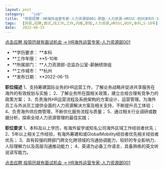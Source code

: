 ```yaml
---
layout:	post
category:	"job"
title:	"网易招聘：HR海外运营专家-人力资源部001-职能-人力资源-HRSSC-杭州本科5-10年"
tags:	[网易,招聘,面试,找工作,工作,内推,职能,人力资源,HRSSC,杭州,本科,5-10年]
date:	2022-06-15
---
```


[点击应聘 投简历就有面试机会 -> HR海外运营专家-人力资源部001](http://mobile.bole.netease.com/bole/boleDetail?id=37683&employeeId=346f03c3cda5f04c&key=all)



- **学历要求： **本科
- **工作年限： **5-10年
- **所属部门： **人力资源部-总监办公室-薪酬绩效组
- **工作城市： **杭州
- **发布日期： **2022-06-15



**职位描述**
1、支持筹建国际业务的HR运营工作，了解业务战略并促进共享服务在海外的有效规划与实施；
2、了解业务所在国相关政策，建立合规合理有竞争力的政策方案；
3、负责海外HR运营流程及系统架构的方案设计，运营管理。为海外员工与外派员工提供全面的人力资源解决方案及相关支持，不断提升员工体验；
4、负责海外供应商管理，不断优化服务流程与质量；
5、通过相关行业调研或数据分析，探索全球人力资源管理的最佳实践；



**职位要求**
1、本科及以上学历，有海外留学或知名公司海外区域工作经验者优先；
2、5年以上相关工作经验，有海外筹建和或GlobalMobility经验者优先相关经验者优先；
3、具有较强的跨部门跨文化跨领域的沟通协调能力，较好的专业影响力、人际理解力以及高层沟通推动能力；
4、英语为必备工作语言，具备熟练的英文听说读写能力。



[点击应聘 投简历就有面试机会 -> HR海外运营专家-人力资源部001](http://mobile.bole.netease.com/bole/boleDetail?id=37683&employeeId=346f03c3cda5f04c&key=all)